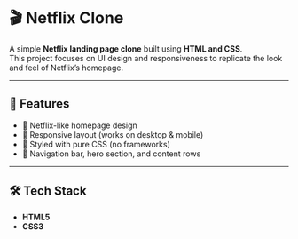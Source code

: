 # 🎬 Netflix Clone

A simple **Netflix landing page clone** built using **HTML and CSS**.  
This project focuses on UI design and responsiveness to replicate the look and feel of Netflix’s homepage.

---

## 🚀 Features

- 🎥 Netflix-like homepage design  
- 📱 Responsive layout (works on desktop & mobile)  
- 🎨 Styled with pure CSS (no frameworks)  
- 🔗 Navigation bar, hero section, and content rows  

---

## 🛠️ Tech Stack

- **HTML5**  
- **CSS3**

